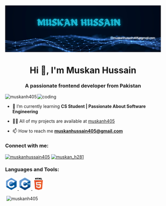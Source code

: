 ![logo]( https://github.com/muskanh405/Muskan-Hussain/blob/main/Blue%20Futuristic%20Technology%20LinkedIn%20Background%20Photo.png)
<h1 align="center">Hi 👋, I'm Muskan Hussain</h1>
<h3 align="center">A passionate frontend developer from Pakistan</h3>

<img alt="coding" align="right" width="400" src="https://i.gifer.com/JXA0.gif">

<p align="left"> <img src="https://komarev.com/ghpvc/?username=muskanh405&label=Profile%20views&color=0e75b6&style=flat" alt="muskanh405" /> </p>

- 🌱 I’m currently learning **CS Student | Passionate About Software Engineering**

- 👨‍💻 All of my projects are available at [muskanh405](muskanh405)

- 📫 How to reach me **muskanhussain405@gmail.com**

<h3 align="left">Connect with me:</h3>
<p align="left">
<a href="https://linkedin.com/in/muskanhussain405" target="blank"><img align="center" src="https://raw.githubusercontent.com/rahuldkjain/github-profile-readme-generator/master/src/images/icons/Social/linked-in-alt.svg" alt="muskanhussain405" height="30" width="40" /></a>
<a href="https://instagram.com/muskan_h281" target="blank"><img align="center" src="https://raw.githubusercontent.com/rahuldkjain/github-profile-readme-generator/master/src/images/icons/Social/instagram.svg" alt="muskan_h281" height="30" width="40" /></a>
</p>

<h3 align="left">Languages and Tools:</h3>
<p align="left"> <a href="https://www.cprogramming.com/" target="_blank" rel="noreferrer"> <img src="https://raw.githubusercontent.com/devicons/devicon/master/icons/c/c-original.svg" alt="c" width="40" height="40"/> </a> <a href="https://www.w3schools.com/cpp/" target="_blank" rel="noreferrer"> <img src="https://raw.githubusercontent.com/devicons/devicon/master/icons/cplusplus/cplusplus-original.svg" alt="cplusplus" width="40" height="40"/> </a> <a href="https://www.w3.org/html/" target="_blank" rel="noreferrer"> <img src="https://raw.githubusercontent.com/devicons/devicon/master/icons/html5/html5-original-wordmark.svg" alt="html5" width="40" height="40"/> </a> </p>



<p>&nbsp;<img align="center" src="https://github-readme-stats.vercel.app/api?username=muskanh405&show_icons=true&locale=en" alt="muskanh405" /></p>

